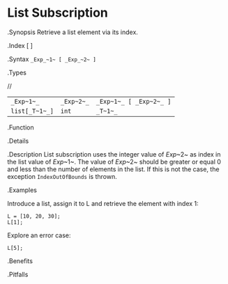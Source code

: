 # List Subscription

.Synopsis
Retrieve a list element via its index.

.Index
[ ]

.Syntax
`_Exp_~1~ [ _Exp_~2~ ]`

.Types

//

|                |            |                         |
| --- | --- | --- |
| `_Exp~1~_`     | `_Exp~2~_` | `_Exp~1~_ [ _Exp~2~_ ]` |
| `list[_T~1~_]` | `int`     | `_T~1~_`              |


.Function

.Details

.Description
List subscription uses the integer value of _Exp_~2~ as index in the list value of _Exp_~1~.
The value of _Exp_~2~ should be greater or equal 0 and less than the number of elements in the list.
If this is not the case, the exception `IndexOutOfBounds` is thrown.

.Examples

Introduce a list, assign it to L and retrieve the element with index 1:
```rascal-shell,continue,error
L = [10, 20, 30];
L[1];
```
Explore an error case:
```rascal-shell,continue,error
L[5];
```

.Benefits

.Pitfalls

